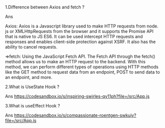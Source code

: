 1.Difference between Axios and fetch ?

Ans

Axios: Axios is a Javascript library used to make HTTP requests from node. js or XMLHttpRequests from the browser and it supports the Promise API that is native to JS ES6. It can be used intercept HTTP requests and responses and enables client-side protection against XSRF. It also has the ability to cancel requests.

=>fetch: Using the JavaScript Fetch API. The Fetch API through the fetch() method allows us to make an HTTP request to the backend. With this method, we can perform different types of operations using HTTP methods like the GET method to request data from an endpoint, POST to send data to an endpoint, and more.

2.What is UseState Hook ?

Ans  https://codesandbox.io/s/inspiring-swirles-qy11ph?file=/src/App.js


3.What is useEffect Hook ?

Ans  https://codesandbox.io/s/compassionate-roentgen-swkujy?file=/src/App.js